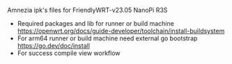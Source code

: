 Amnezia ipk's files for FriendlyWRT-v23.05 NanoPi R3S

- Required packages and lib for runner or build machine https://openwrt.org/docs/guide-developer/toolchain/install-buildsystem
- For arm64 runner or build machine need external go bootstrap https://go.dev/doc/install 
- For success compile view workflow
